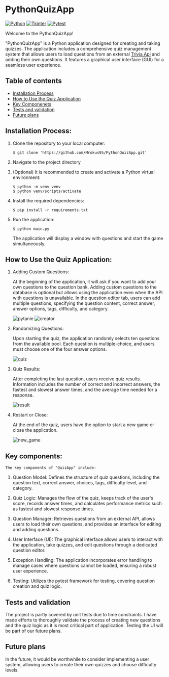 # PythonQuizApp
[![Python](https://img.shields.io/badge/Python-Backend-blue)](https://www.python.org/)
[![Tkinter](https://img.shields.io/badge/Tkinter-Ui-yellow)](https://tkdocs.com/) 
[![Pytest](https://img.shields.io/badge/Pytest-Testing-green)](https://docs.pytest.org/en/7.4.x/) 

Welcome to the PythonQuizApp!

"PythonQuizApp" is a Python application designed for creating and taking quizzes. The application includes a comprehensive quiz management system that allows users to load questions from an external <a href=https://the-trivia-api.com/>Trivia Api</a> and adding their own questions. It features a graphical user interface (GUI) for a seamless user experience.


## Table of contents
* [Installation Process](#installation-process)
* [How to Use the Quiz Application](#how-to-use-the-quiz-application)
* [Key Componenets](#key-components)
* [Tests and validation](#tests-and-validation)
* [Future plans](#future-plans)

## Installation Process:

1. Clone the repository to your local computer:

    ```
    $ git clone 'https://github.com/Mrokus95/PythonQuizApp.git'
    ```

2. Navigate to the project directory

3. (Optional) It is recommended to create and activate a Python virtual environment:

    ```
    $ python -m venv venv
    $ python venv/scripts/activate
    ```

4. Install the required dependencies:

    ```
    $ pip install -r requirements.txt
    ```

6. Run the application:

    ```
    $ python main.py
    ```

    The application will display a window with questions and start the game simultaneously.


## How to Use the Quiz Application:

  1. Adding Custom Questions:

     At the beginning of the application, it will ask if you want to add your own questions to the question bank.
     Adding custom questions to the database is optional but allows using the application even when the API with questions is unavailable.
     In the question editor tab, users can add multiple questions, specifying the question content, correct answer, answer options, tags, difficulty, and category.
     
     ![pytanie](https://github.com/Mrokus95/PythonQuizApp/assets/59625513/362f3129-b45d-4a52-a694-46c2f6161ae8)
     ![creator](https://github.com/Mrokus95/PythonQuizApp/assets/59625513/7a8493da-723a-4686-bef5-264ad38c7765)

  3. Randomizing Questions:

     Upon starting the quiz, the application randomly selects ten questions from the available pool.
     Each question is multiple-choice, and users must choose one of the four answer options.

     ![quiz](https://github.com/Mrokus95/PythonQuizApp/assets/59625513/30e188f2-7289-4718-9f2e-c4159f7c34aa)

  5. Quiz Results:

     After completing the last question, users receive quiz results.
     Information includes the number of correct and incorrect answers, the fastest and slowest answer times, and the average time needed for a response.
   
     ![result](https://github.com/Mrokus95/PythonQuizApp/assets/59625513/59003884-ccf6-4b4e-ba04-033bd6e5c98c)

  7. Restart or Close:

     At the end of the quiz, users have the option to start a new game or close the application.
     
     ![new_game](https://github.com/Mrokus95/PythonQuizApp/assets/59625513/c5b421b6-0d46-46d7-ac9a-7866d8ea80a3)

## Key components:
    
    The key components of "QuizApp" include:
    
  1. Question Model: Defines the structure of quiz questions, including the question text, correct answer, choices, tags, difficulty level, and category.
  
  2. Quiz Logic: Manages the flow of the quiz, keeps track of the user's score, records answer times, and calculates performance metrics such as fastest and slowest response times.
  
  3. Question Manager: Retrieves questions from an external API, allows users to load their own questions, and provides an interface for editing and adding questions.
  
  4. User Interface (UI): The graphical interface allows users to interact with the application, take quizzes, and edit questions through a dedicated question editor.
  
  5. Exception Handling: The application incorporates error handling to manage cases where questions cannot be loaded, ensuring a robust user experience.
  
  6. Testing: Utilizes the pytest framework for testing, covering question creation and quiz logic.

## Tests and validation

  The project is partly covered by unit tests due to time constraints. I have made efforts to thoroughly validate the process of creating new questions and the quiz logic as it is most critical part of application. Testing the UI will be part of our future plans.

## Future plans

  In the future, it would be worthwhile to consider implementing a user system, allowing users to create their own quizzes and choose difficulty levels.
